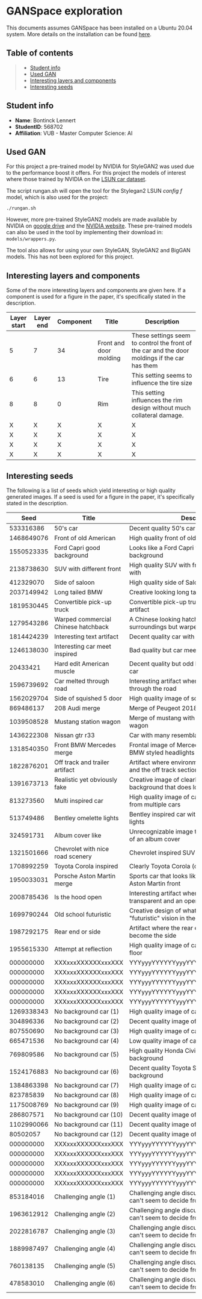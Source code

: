 # GANSpace exploration

This documents assumes GANSpace has been installed on a Ubuntu 20.04 system.
More details on the installation can be found [here](SETUP.md).

## Table of contents
> - [Student info](#student-info)
> - [Used GAN](#used-gan)
> - [Interesting layers and components](#interesting-layers-and-components)
> - [Interesting seeds](#interesting-seeds)

## Student info
- **Name**: Bontinck Lennert
- **StudentID**: 568702
- **Affiliation**: VUB - Master Computer Science: AI

## Used GAN
For this project a pre-trained model by NVIDIA for StyleGAN2 was used due to the performance boost it offers.
For this project the models of interest where those trained by NVIDIA on the [LSUN car dataset](https://www.yf.io/p/lsun).

The script rungan.sh will open the tool for the Stylegan2 LSUN *config f* model, which is also used for the project:

`./rungan.sh`

However, more pre-trained StyleGAN2 models are made available by NVIDIA on [google drive](https://drive.google.com/drive/folders/1yanUI9m4b4PWzR0eurKNq6JR1Bbfbh6L) and the [NVIDIA website](https://nvlabs-fi-cdn.nvidia.com/stylegan2/networks/). These pre-trained models can also be used in the tool by implementing their download in: `models/wrappers.py`.

The tool also allows for using your own StyleGAN, StyleGAN2 and BigGAN models. This has not been explored for this project.

## Interesting layers and components
Some of the more interesting layers and components are given here. If a component is used for a figure in the paper, it's specifically stated in the description.

| Layer start | Layer end | Component | Title                  | Description                                                                                   |
|-------------|-----------|-----------|------------------------|-----------------------------------------------------------------------------------------------|
| 5           | 7         | 34        | Front and door molding | These settings seem to control the front of the car and the door moldings if the car has them |
| 6           | 6         | 13         | Tire                    | This setting seems to influence the tire size                                                                                           |
| 8           | 8         | 0         | Rim                    | This setting influences the rim design without much collateral damage.                                                                                           |
| X           | X         | X         | X                    | X |
| X           | X         | X         | X                    | X |
| X           | X         | X         | X                    | X |
| X           | X         | X         | X                    | X |

## Interesting seeds
The following is a list of seeds which yield interesting or high quality generated images. If a seed is used for a figure in the paper, it's specifically stated in the description.

| Seed      | Title              | Description                          |
|-----------|--------------------|--------------------------------------|
| 533316386 | 50's car | Decent quality 50's car |
| 1468649076 | Front of old American | High quality front of old American looking car |
| 1550523335 | Ford Capri good background | Looks like a Ford Capri with detailed background |
| 2138738630 | SUV with different front | High quality SUV with front that looks tampered with |
| 412329070 | Side of saloon | High quality side of Saloon |
| 2037149942 | Long tailed BMW | Creative looking long tailed BMW |
| 1819530445 | Convertible pick-up truck  | Convertible pick-up truck with interesting artifact |
| 1279543286 | Warped commercial Chinese hatchback | A Chinese looking hatchback with good surroundings but warped design |
| 1814424239 | Interesting text artifact | Decent quality car with interesting text artifact |
| 1246138030 | Interesting car meet inspired | Bad quality but car meeting inspired |
| 20433421 | Hard edit American muscle | Decent quality but odd looking American muscle car |
| 1596739692 | Car melted through road | Interesting artifact where car looks melted through the road |
| 1562029704 | Side of squished 5 door | High quality image of squished side perspective |
| 869486137 | 208 Audi merge | Merge of Peugeot 2018 rear and Audi front |
| 1039508528 | Mustang station wagon | Merge of mustang with old school station wagon |
| 1436222308 | Nissan gtr r33 | Car with many resemblance to Nissan gtr r33 |
| 1318540350 | Front BMW Mercedes merge | Frontal image of Mercedes badged front with BMW styled headlights |
| 1822876201 | Off track and trailer artifact | Artifact where environment seems like a trailer and the off track section of a race track.  |
| 1391673713 | Realistic yet obviously fake | Creative image of clearly non existing car and background that does look "realistic". |
| 813273560 | Multi inspired car | High quality image of car that takes inspiration from multiple cars |
| 513749486 | Bentley omelette lights | Bentley inspired car with Porsche omelette lights |
| 324591731 | Album cover like | Unrecognizable image that gives the impression of an album cover |
| 1321501666 | Chevrolet with nice road scenery | Chevrolet inspired SUV with nice road scenery |
| 1708992259 | Toyota Corola inspired | Clearly Toyota Corola (old model) inspired car |
| 1950033031 | Porsche Aston Martin merge | Sports car that looks like a Porsche rear and and Aston Martin front |
| 2008785436 | Is the hood open | Interesting artifact where hood is slightly transparent and an open hood is visible |
| 1699790244 | Old school futuristic | Creative design of what would seem like a "futuristic" vision in the past |
| 1987292175 | Rear end or side | Artifact where the rear end of the car has become the side |
| 1955615330 | Attempt at reflection | High quality image of car with reflection in shiny floor |
| 000000000 | XXXxxxXXXXXXxxxXXX | YYYyyyYYYYYYyyyYYYYYYyyyYYYYYYyyyYYY |
| 000000000 | XXXxxxXXXXXXxxxXXX | YYYyyyYYYYYYyyyYYYYYYyyyYYYYYYyyyYYY |
| 000000000 | XXXxxxXXXXXXxxxXXX | YYYyyyYYYYYYyyyYYYYYYyyyYYYYYYyyyYYY |
| 000000000 | XXXxxxXXXXXXxxxXXX | YYYyyyYYYYYYyyyYYYYYYyyyYYYYYYyyyYYY |
| 000000000 | XXXxxxXXXXXXxxxXXX | YYYyyyYYYYYYyyyYYYYYYyyyYYYYYYyyyYYY |
| 1269338343 | No background car (1) | High quality image of car without background |
| 304896336 | No background car (2) | Decent quality image of car without background  |
| 807550690 | No background car (3) | High quality image of car without background |
| 665471536 | No background car (4) | Low quality image of car without background |
| 769809586 | No background car (5) | High quality Honda Civic inspired car without background |
| 1524176883 | No background car (6) | Decent quality Toyota Supra inspired car without background |
| 1384863398 | No background car (7) | High quality image of car without background |
| 823785839 | No background car (8) | High quality image of car without background |
| 1175008769 | No background car (9) | High quality image of car without background |
| 286807571 | No background car (10) | Decent quality image of car without background |
| 1102990066 | No background car (11) | Decent quality image of car without background |
| 80502057 | No background car (12) | Decent quality image of car without background |
| 000000000 | XXXxxxXXXXXXxxxXXX | YYYyyyYYYYYYyyyYYYYYYyyyYYYYYYyyyYYY |
| 000000000 | XXXxxxXXXXXXxxxXXX | YYYyyyYYYYYYyyyYYYYYYyyyYYYYYYyyyYYY |
| 000000000 | XXXxxxXXXXXXxxxXXX | YYYyyyYYYYYYyyyYYYYYYyyyYYYYYYyyyYYY |
| 000000000 | XXXxxxXXXXXXxxxXXX | YYYyyyYYYYYYyyyYYYYYYyyyYYYYYYyyyYYY |
| 000000000 | XXXxxxXXXXXXxxxXXX | YYYyyyYYYYYYyyyYYYYYYyyyYYYYYYyyyYYY |
| 853184016 | Challenging angle (1) | Challenging angle discussed in paper where AI can't seem to decide front of car  |
| 1963612912 | Challenging angle (2) | Challenging angle discussed in paper where AI can't seem to decide front of car  |
| 2022816787 | Challenging angle (3) | Challenging angle discussed in paper where AI can't seem to decide front of car |
| 1889987497 | Challenging angle (4) | Challenging angle discussed in paper where AI can't seem to decide front of car |
| 760138135 | Challenging angle (5) | Challenging angle discussed in paper where AI can't seem to decide front of car |
| 478583010 | Challenging angle (6) | Challenging angle discussed in paper where AI can't seem to decide front of car |

